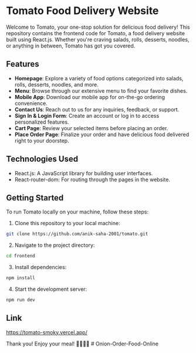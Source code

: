 # Tomato Food Delivery Website

Welcome to Tomato, your one-stop solution for delicious food delivery! This repository contains the frontend code for Tomato, a food delivery website built using React.js. Whether you're craving salads, rolls, desserts, noodles, or anything in between, Tomato has got you covered. 

## Features

- **Homepage**: Explore a variety of food options categorized into salads, rolls, desserts, noodles, and more.
- **Menu**: Browse through our extensive menu to find your favorite dishes.
- **Mobile App**: Download our mobile app for on-the-go ordering convenience.
- **Contact Us**: Reach out to us for any inquiries, feedback, or support.
- **Sign In & Login Form**: Create an account or log in to access personalized features.
- **Cart Page**: Review your selected items before placing an order.
- **Place Order Page**: Finalize your order and have delicious food delivered right to your doorstep.

## Technologies Used

- React.js: A JavaScript library for building user interfaces.
- React-router-dom: For routing through the pages in the website.

## Getting Started

To run Tomato locally on your machine, follow these steps:

1. Clone this repository to your local machine:

```bash
git clone https://github.com/anik-saha-2001/tomato.git
```

2. Navigate to the project directory:

```bash
cd frontend
```

3. Install dependencies:

```bash
npm install
```

4. Start the development server:

```bash
npm run dev
```   

## Link

https://tomato-smoky.vercel.app/

Thank you! Enjoy your meal! 🍅🥗🍜🍰
#   O n i o n - O r d e r - F o o d - O n l i n e  
 